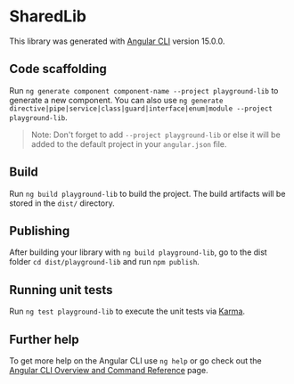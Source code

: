 # SharedLib

This library was generated with [Angular CLI](https://github.com/angular/angular-cli) version 15.0.0.

## Code scaffolding

Run `ng generate component component-name --project playground-lib` to generate a new component. You can also use `ng generate directive|pipe|service|class|guard|interface|enum|module --project playground-lib`.
> Note: Don't forget to add `--project playground-lib` or else it will be added to the default project in your `angular.json` file. 

## Build

Run `ng build playground-lib` to build the project. The build artifacts will be stored in the `dist/` directory.

## Publishing

After building your library with `ng build playground-lib`, go to the dist folder `cd dist/playground-lib` and run `npm publish`.

## Running unit tests

Run `ng test playground-lib` to execute the unit tests via [Karma](https://karma-runner.github.io).

## Further help

To get more help on the Angular CLI use `ng help` or go check out the [Angular CLI Overview and Command Reference](https://angular.io/cli) page.
